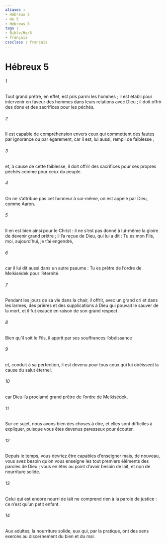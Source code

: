 ```yaml
---
aliases : 
- Hébreux 5
- He 5
- Hebrews 5
tags : 
- Bible/He/5
- français
cssclass : français
---
```


# Hébreux 5

###### 1
Tout grand prêtre, en effet, est pris parmi les hommes ; il est établi pour intervenir en faveur des hommes dans leurs relations avec Dieu ; il doit offrir des dons et des sacrifices pour les péchés.
###### 2
Il est capable de compréhension envers ceux qui commettent des fautes par ignorance ou par égarement, car il est, lui aussi, rempli de faiblesse ;
###### 3
et, à cause de cette faiblesse, il doit offrir des sacrifices pour ses propres péchés comme pour ceux du peuple.
###### 4
On ne s’attribue pas cet honneur à soi-même, on est appelé par Dieu, comme Aaron.
###### 5
Il en est bien ainsi pour le Christ : il ne s’est pas donné à lui-même la gloire de devenir grand prêtre ; il l’a reçue de Dieu, qui lui a dit :
Tu es mon Fils,
moi, aujourd’hui, je t’ai engendré,
###### 6
car il lui dit aussi dans un autre psaume :
Tu es prêtre de l’ordre de Melkisédek
pour l’éternité.
###### 7
Pendant les jours de sa vie dans la chair, il offrit, avec un grand cri et dans les larmes, des prières et des supplications à Dieu qui pouvait le sauver de la mort, et il fut exaucé en raison de son grand respect.
###### 8
Bien qu’il soit le Fils, il apprit par ses souffrances l’obéissance
###### 9
et, conduit à sa perfection, il est devenu pour tous ceux qui lui obéissent la cause du salut éternel,
###### 10
car Dieu l’a proclamé grand prêtre de l’ordre de Melkisédek.
###### 11
Sur ce sujet, nous avons bien des choses à dire, et elles sont difficiles à expliquer, puisque vous êtes devenus paresseux pour écouter.
###### 12
Depuis le temps, vous devriez être capables d’enseigner mais, de nouveau, vous avez besoin qu’on vous enseigne les tout premiers éléments des paroles de Dieu ; vous en êtes au point d’avoir besoin de lait, et non de nourriture solide.
###### 13
Celui qui est encore nourri de lait ne comprend rien à la parole de justice : ce n’est qu’un petit enfant.
###### 14
Aux adultes, la nourriture solide, eux qui, par la pratique, ont des sens exercés au discernement du bien et du mal.
